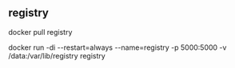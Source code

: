 ## registry
docker pull registry

docker run -di --restart=always --name=registry -p 5000:5000 -v /data:/var/lib/registry registry